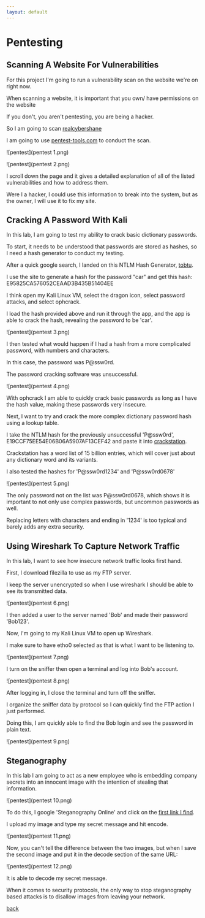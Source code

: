 ```yaml
---
layout: default
---
```

# Pentesting

## Scanning A Website For Vulnerabilities

For this project I'm going to run a vulnerability scan on the website we're on right now.

When scanning a website, it is important that you own/ have permissions on the website

If you don't, you aren't pentesting, you are being a hacker.

So I am going to scan [realcybershane](https://realcybershane.github.io/portfolio/)

I am going to use [pentest-tools.com](https://pentest-tools.com/website-vulnerability-scanning/website-scanner) to conduct the scan.

![pentest](pentest 1.png)

![pentest](pentest 2.png)

I scroll down the page and it gives a detailed explanation of all of the listed vulnerabilities and how to address them.

Were I a hacker, I could use this information to break into the system, but as the owner, I will use it to fix my site.

## Cracking A Password With Kali

In this lab, I am going to test my ability to crack basic dictionary passwords.

To start, it needs to be understood that passwords are stored as hashes, so I need a hash generator to conduct my testing.

After a quick google search, I landed on this NTLM Hash Generator, [tobtu](https://tobtu.com/lmntlm.php).

I use the site to generate a hash for the password "car" and get this hash: E95825CA576052CEAAD3B435B51404EE

I think open my Kali Linux VM, select the dragon icon, select password attacks, and select ophcrack.

I load the hash provided above and run it through the app, and the app is able to crack the hash, revealing the password to be 'car'.

![pentest](pentest 3.png)

I then tested what would happen if I had a hash from a more complicated password, with numbers and characters.

In this case, the password was P@ssw0rd.

The password cracking software was unsuccessful.

![pentest](pentest 4.png)

With ophcrack I am able to quickly crack basic passwords as long as I have the hash value, making these passwords very insecure.

Next, I want to try and crack the more complex dictionary password hash using a lookup table.

I take the NTLM hash for the previously unsuccessful 'P@ssw0rd', E19CCF75EE54E06B06A5907AF13CEF42 and paste it into [crackstation](https://crackstation.net/).

Crackstation has a word list of 15 billion entries, which will cover just about any dictionary word and its variants.

I also tested the hashes for 'P@ssw0rd1234' and 'P@ssw0rd0678'

![pentest](pentest 5.png)

The only password not on the list was P@ssw0rd0678, which shows it is important to not only use complex passwords, but uncommon passwords as well.

Replacing letters with characters and ending in '1234' is too typical and barely adds any extra security.


## Using Wireshark To Capture Network Traffic

In this lab, I want to see how insecure network traffic looks first hand.

First, I download filezilla to use as my FTP server.

I keep the server unencrypted so when I use wireshark I should be able to see its transmitted data.

![pentest](pentest 6.png)

I then added a user to the server named 'Bob' and made their password 'Bob123'.

Now, I'm going to my Kali Linux VM to open up Wireshark.

I make sure to have etho0 selected as that is what I want to be listening to.

![pentest](pentest 7.png)

I turn on the sniffer then open a terminal and log into Bob's account.

![pentest](pentest 8.png)

After logging in, I close the terminal and turn off the sniffer.

I organize the sniffer data by protocol so I can quickly find the FTP action I just performed.

Doing this, I am quickly able to find the Bob login and see the password in plain text.

![pentest](pentest 9.png)

## Steganography

In this lab I am going to act as a new employee who is embedding company secrets into an innocent image with the intention of stealing that information.

![pentest](pentest 10.png)

To do this, I google 'Steganography Online' and click on the [first link I find](https://stylesuxx.github.io/steganography/).

I upload my image and type my secret message and hit encode.

![pentest](pentest 11.png)

Now, you can't tell the difference between the two images, but when I save the second image and put it in the decode section of the same URL:

![pentest](pentest 12.png)

It is able to decode my secret message.

When it comes to security protocols, the only way to stop steganography based attacks is to disallow images from leaving your network.

[back](./)
